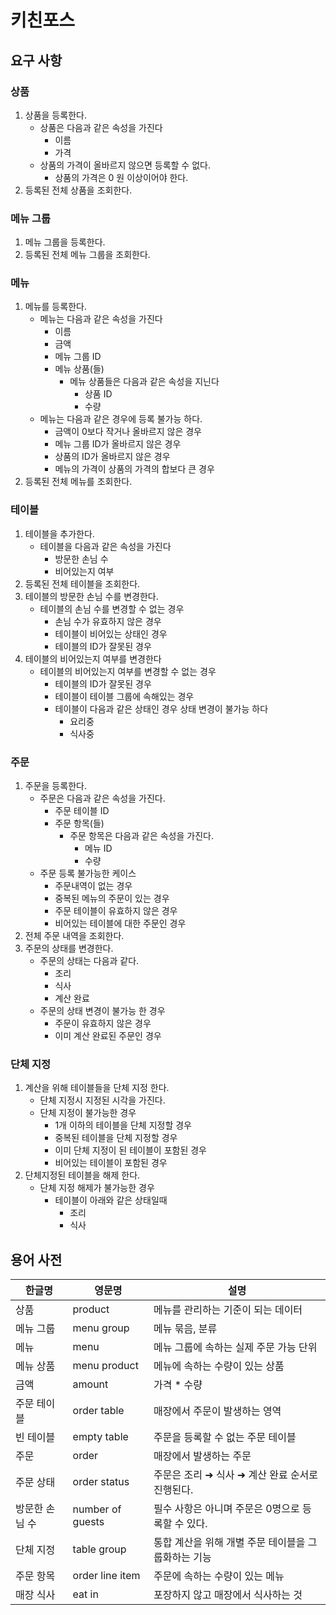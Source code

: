 # 키친포스

## 요구 사항
### 상품
1. 상품을 등록한다.
    * 상품은 다음과 같은 속성을 가진다
        * 이름
        * 가격
    * 상품의 가격이 올바르지 않으면 등록할 수 없다.
        * 상품의 가격은 0 원 이상이어야 한다.
2. 등록된 전체 상품을 조회한다.

### 메뉴 그룹
1. 메뉴 그룹을 등록한다.
2. 등록된 전체 메뉴 그룹을 조회한다.

### 메뉴
1. 메뉴를 등록한다.
    * 메뉴는 다음과 같은 속성을 가진다
        * 이름
        * 금액
        * 메뉴 그룹 ID
        * 메뉴 상품(들)
            * 메뉴 상품들은 다음과 같은 속성을 지닌다
                * 상품 ID
                * 수량
    * 메뉴는 다음과 같은 경우에 등록 불가능 하다.
        * 금액이 0보다 작거나 올바르지 않은 경우
        * 메뉴 그룹 ID가 올바르지 않은 경우
        * 상품의 ID가 올바르지 않은 경우
        * 메뉴의 가격이 상품의 가격의 합보다 큰 경우
2. 등록된 전체 메뉴를 조회한다.

### 테이블
1. 테이블을 추가한다.
    * 테이블을 다음과 같은 속성을 가진다
        * 방문한 손님 수
        * 비어있는지 여부
2. 등록된 전체 테이블을 조회한다.
3. 테이블의 방문한 손님 수를 변경한다.
    * 테이블의 손님 수를 변경할 수 없는 경우
        * 손님 수가 유효하지 않은 경우
        * 테이블이 비어있는 상태인 경우
        * 테이블의 ID가 잘못된 경우
4. 테이블의 비어있는지 여부를 변경한다
    * 테이블의 비어있는지 여부를 변경할 수 없는 경우
        * 테이블의 ID가 잘못된 경우
        * 테이블이 테이블 그룹에 속해있는 경우
        * 테이블이 다음과 같은 상태인 경우 상태 변경이 불가능 하다
            * 요리중
            * 식사중

### 주문
1. 주문을 등록한다.
    * 주문은 다음과 같은 속성을 가진다.
        * 주문 테이블 ID 
        * 주문 항목(들)
            * 주문 항목은 다음과 같은 속성을 가진다.
                * 메뉴 ID
                * 수량
    * 주문 등록 불가능한 케이스
        * 주문내역이 없는 경우
        * 중복된 메뉴의 주문이 있는 경우
        * 주문 테이블이 유효하지 않은 경우
        * 비어있는 테이블에 대한 주문인 경우
2. 전체 주문 내역을 조회한다.
3. 주문의 상태를 변경한다.
    * 주문의 상태는 다음과 같다.
        * 조리
        * 식사
        * 계산 완료
    * 주문의 상태 변경이 불가능 한 경우
        * 주문이 유효하지 않은 경우
        * 이미 계산 완료된 주문인 경우

### 단체 지정
1. 계산을 위해 테이블들을 단체 지정 한다.
    * 단체 지정시 지정된 시각을 가진다.
    * 단체 지정이 불가능한 경우
        * 1개 이하의 테이블을 단체 지정할 경우
        * 중복된 테이블을 단체 지정할 경우
        * 이미 단체 지정이 된 테이블이 포함된 경우
        * 비어있는 테이블이 포함된 경우
2. 단체지정된 테이블을 해제 한다.
    * 단체 지정 해제가 불가능한 경우
        * 테이블이 아래와 같은 상태일때
            * 조리
            * 식사


## 용어 사전

| 한글명 | 영문명 | 설명 |
| --- | --- | --- |
| 상품 | product | 메뉴를 관리하는 기준이 되는 데이터 |
| 메뉴 그룹 | menu group | 메뉴 묶음, 분류 |
| 메뉴 | menu | 메뉴 그룹에 속하는 실제 주문 가능 단위 |
| 메뉴 상품 | menu product | 메뉴에 속하는 수량이 있는 상품 |
| 금액 | amount | 가격 * 수량 |
| 주문 테이블 | order table | 매장에서 주문이 발생하는 영역 |
| 빈 테이블 | empty table | 주문을 등록할 수 없는 주문 테이블 |
| 주문 | order | 매장에서 발생하는 주문 |
| 주문 상태 | order status | 주문은 조리 ➜ 식사 ➜ 계산 완료 순서로 진행된다. |
| 방문한 손님 수 | number of guests | 필수 사항은 아니며 주문은 0명으로 등록할 수 있다. |
| 단체 지정 | table group | 통합 계산을 위해 개별 주문 테이블을 그룹화하는 기능 |
| 주문 항목 | order line item | 주문에 속하는 수량이 있는 메뉴 |
| 매장 식사 | eat in | 포장하지 않고 매장에서 식사하는 것 |
